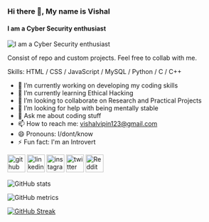 ### Hi there 👋, My name is Vishal
#### I am a Cyber Security enthusiast
![I am a Cyber Security enthusiast](https://pbs.twimg.com/media/FLicViFaMAE1U7D?format=jpg&name=large)

Consist of repo and custom projects. Feel free to collab with me.

Skills: HTML / CSS / JavaScript / MySQL / Python / C / C++ 

- 🔭 I’m currently working on developing my coding skills 
- 🌱 I’m currently learning Ethical Hacking 
- 👯 I’m looking to collaborate on Research and Practical Projects 
- 🤔 I’m looking for help with being mentally stable 
- 💬 Ask me about coding stuff 
- 📫 How to reach me: vishalvipin123@gmail.com 
- 😄 Pronouns: I/dont/know 
- ⚡ Fun fact: I'm an Introvert 


[<img src='https://cdn.jsdelivr.net/npm/simple-icons@3.0.1/icons/github.svg' alt='github' height='40'>](https://github.com/vishalvipin1)  [<img src='https://cdn.jsdelivr.net/npm/simple-icons@3.0.1/icons/linkedin.svg' alt='linkedin' height='40'>](https://www.linkedin.com/in/vishaalvipin/)  [<img src='https://cdn.jsdelivr.net/npm/simple-icons@3.0.1/icons/instagram.svg' alt='instagram' height='40'>](https://www.instagram.com/vish.xzl/)  [<img src='https://cdn.jsdelivr.net/npm/simple-icons@3.0.1/icons/twitter.svg' alt='twitter' height='40'>](https://twitter.com/vishaalvipin)  [<img src='https://cdn.jsdelivr.net/npm/simple-icons@3.0.1/icons/reddit.svg' alt='Reddit' height='40'>](https://www.reddit.com/user/vishaluxo)  

![GitHub stats](https://github-readme-stats.vercel.app/api?username=vishalvipin1&show_icons=true)  

![GitHub metrics](https://metrics.lecoq.io/vishalvipin1)  

[![GitHub Streak](https://streak-stats.demolab.com/?user=vishalvipin1&theme=highcontrast)](https://git.io/streak-stats)


